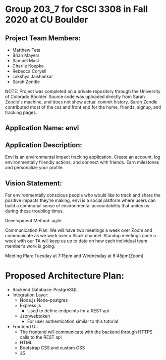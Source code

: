 # Group 203_7 for CSCI 3308 in Fall 2020 at CU Boulder
## Project Team Members:

- Matthew Teta
- Brian Mayers
- Samuel Mast
- Charlie Koepke
- Rebecca Coryell
- Lakshya Jaishankar
- Sarah Zendle

NOTE: Project was completed on a private repository through the University of Colorado Boulder. Source code was uploaded directly from Sarah Zendle's machine, and does not show actual commit history. Sarah Zendle contributed most of the css and front end for the home, friends, signup, and tracking pages.

## Application Name: envi

## Application Description:
Envi is an environmental impact tracking application. Create an account, log environmentally friendly actions, and connect with friends. Earn milestones and personalize your profile.

## Vision Statement:
For environmentally conscious people who would like to track and share the positive impacts they’re making, envi is a social platform where users can build a communal sense of environmental accountability that unites us during these troubling times.

Development Method: agile

Communication Plan: We will have two meetings a week over Zoom and communicate as we work over a Slack channel. Standup meetings once a week with our TA will keep us up to date on how each individual team member’s work is going.

Meeting Plan: Tuesday at 7:15pm and Wednesday at 6:45pm(Zoom)



# Proposed Architecture Plan:

- Backend Database: PostgreSQL
- Integration Layer:
  - Node.js
   Node-postgres
  - Express.js
    - Used to define endpoints for a REST api
  - Jsonwebtoken
    - For user authentication similar to this tutorial
- Frontend UI:
  - The frontend will communicate with the backend through HTTPS calls to the REST api
  - HTML
  - Bootstrap CSS and custom CSS
  - JS